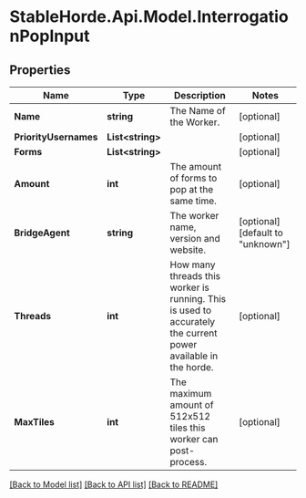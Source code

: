 # StableHorde.Api.Model.InterrogationPopInput

## Properties

Name | Type | Description | Notes
------------ | ------------- | ------------- | -------------
**Name** | **string** | The Name of the Worker. | [optional] 
**PriorityUsernames** | **List&lt;string&gt;** |  | [optional] 
**Forms** | **List&lt;string&gt;** |  | [optional] 
**Amount** | **int** | The amount of forms to pop at the same time. | [optional] 
**BridgeAgent** | **string** | The worker name, version and website. | [optional] [default to "unknown"]
**Threads** | **int** | How many threads this worker is running. This is used to accurately the current power available in the horde. | [optional] 
**MaxTiles** | **int** | The maximum amount of 512x512 tiles this worker can post-process. | [optional] 

[[Back to Model list]](../README.md#documentation-for-models) [[Back to API list]](../README.md#documentation-for-api-endpoints) [[Back to README]](../README.md)

